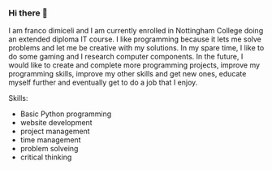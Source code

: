 ### Hi there 👋

I am franco dimiceli and I am currently enrolled in Nottingham College doing an extended diploma IT course. I like programming because it lets me solve problems and let me be creative with my solutions. In my spare time, I like to do some gaming and I research computer components. In the future, I would like to create and complete more programming projects, improve my programming skills, improve my other skills and get new ones, educate myself further and eventually get to do a job that I enjoy.

Skills:

- Basic Python programming 
- website development
- project management
- time management
- problem solveing
- critical thinking

<!--
**franco-dimiceli/franco-dimiceli** is a ✨ _special_ ✨ repository because its `README.md` (this file) appears on your GitHub profile.

Here are some ideas to get you started:

- 🔭 I’m currently working on ...
- 🌱 I’m currently learning ...
- 👯 I’m looking to collaborate on ...
- 🤔 I’m looking for help with ...
- 💬 Ask me about ...
- 📫 How to reach me: ...
- 😄 Pronouns: ...
- ⚡ Fun fact: ...
-->
